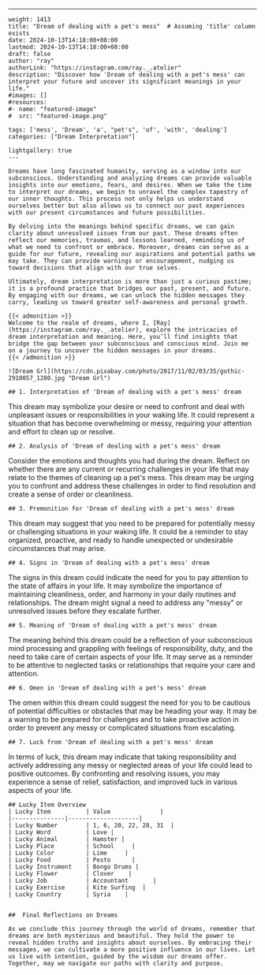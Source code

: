 ---
    weight: 1413
    title: "Dream of dealing with a pet's mess"  # Assuming 'title' column exists
    date: 2024-10-13T14:18:00+08:00
    lastmod: 2024-10-13T14:18:00+08:00
    draft: false
    author: "ray"
    authorLink: "https://instagram.com/ray._.atelier"
    description: "Discover how 'Dream of dealing with a pet's mess' can interpret your future and uncover its significant meanings in your life."
    #images: []
    #resources:
    #- name: "featured-image"
    #  src: "featured-image.png"
    
    tags: ['mess', 'Dream', 'a', "pet's", 'of', 'with', 'dealing']
    categories: ["Dream Interpretation"]
    
    lightgallery: true
    ---
    
    Dreams have long fascinated humanity, serving as a window into our subconscious. Understanding and analyzing dreams can provide valuable insights into our emotions, fears, and desires. When we take the time to interpret our dreams, we begin to unravel the complex tapestry of our inner thoughts. This process not only helps us understand ourselves better but also allows us to connect our past experiences with our present circumstances and future possibilities.
    
    By delving into the meanings behind specific dreams, we can gain clarity about unresolved issues from our past. These dreams often reflect our memories, traumas, and lessons learned, reminding us of what we need to confront or embrace. Moreover, dreams can serve as a guide for our future, revealing our aspirations and potential paths we may take. They can provide warnings or encouragement, nudging us toward decisions that align with our true selves.
    
    Ultimately, dream interpretation is more than just a curious pastime; it is a profound practice that bridges our past, present, and future. By engaging with our dreams, we can unlock the hidden messages they carry, leading us toward greater self-awareness and personal growth.
    
    {{< admonition >}}
    Welcome to the realm of dreams, where I, [Ray](https://instagram.com/ray._.atelier), explore the intricacies of dream interpretation and meaning. Here, you’ll find insights that bridge the gap between your subconscious and conscious mind. Join me on a journey to uncover the hidden messages in your dreams.
    {{< /admonition >}}
    
    ![Dream Grl](https://cdn.pixabay.com/photo/2017/11/02/03/35/gothic-2910057_1280.jpg "Dream Grl")
    
    ## 1. Interpretation of 'Dream of dealing with a pet's mess' dream
    
This dream may symbolize your desire or need to confront and deal with unpleasant issues or responsibilities in your waking life. It could represent a situation that has become overwhelming or messy, requiring your attention and effort to clean up or resolve.
    
    ## 2. Analysis of 'Dream of dealing with a pet's mess' dream
    
Consider the emotions and thoughts you had during the dream. Reflect on whether there are any current or recurring challenges in your life that may relate to the themes of cleaning up a pet's mess. This dream may be urging you to confront and address these challenges in order to find resolution and create a sense of order or cleanliness.
    
    ## 3. Premonition for 'Dream of dealing with a pet's mess' dream
    
This dream may suggest that you need to be prepared for potentially messy or challenging situations in your waking life. It could be a reminder to stay organized, proactive, and ready to handle unexpected or undesirable circumstances that may arise.
    
    ## 4. Signs in 'Dream of dealing with a pet's mess' dream
    
The signs in this dream could indicate the need for you to pay attention to the state of affairs in your life. It may symbolize the importance of maintaining cleanliness, order, and harmony in your daily routines and relationships. The dream might signal a need to address any "messy" or unresolved issues before they escalate further.
    
    ## 5. Meaning of 'Dream of dealing with a pet's mess' dream
    
The meaning behind this dream could be a reflection of your subconscious mind processing and grappling with feelings of responsibility, duty, and the need to take care of certain aspects of your life. It may serve as a reminder to be attentive to neglected tasks or relationships that require your care and attention.
    
    ## 6. Omen in 'Dream of dealing with a pet's mess' dream
    
The omen within this dream could suggest the need for you to be cautious of potential difficulties or obstacles that may be heading your way. It may be a warning to be prepared for challenges and to take proactive action in order to prevent any messy or complicated situations from escalating.
    
    ## 7. Luck from 'Dream of dealing with a pet's mess' dream
    
In terms of luck, this dream may indicate that taking responsibility and actively addressing any messy or neglected areas of your life could lead to positive outcomes. By confronting and resolving issues, you may experience a sense of relief, satisfaction, and improved luck in various aspects of your life.
    
    ## Lucky Item Overview
    | Lucky Item          | Value              |
    |---------------|--------------------|
    | Lucky Number        | 1, 6, 20, 22, 28, 31  |
    | Lucky Word          | Love |
    | Lucky Animal        | Hamster |
    | Lucky Place         | School     |
    | Lucky Color         | Lime     |
    | Lucky Food          | Pesto      |
    | Lucky Instrument    | Bongo Drums |
    | Lucky Flower        | Clover    |
    | Lucky Job           | Accountant       |
    | Lucky Exercise      | Kite Surfing  |
    | Lucky Country       | Syria    |
    
    
    ##  Final Reflections on Dreams
    
    As we conclude this journey through the world of dreams, remember that dreams are both mysterious and beautiful. They hold the power to reveal hidden truths and insights about ourselves. By embracing their messages, we can cultivate a more positive influence in our lives. Let us live with intention, guided by the wisdom our dreams offer. Together, may we navigate our paths with clarity and purpose.
    